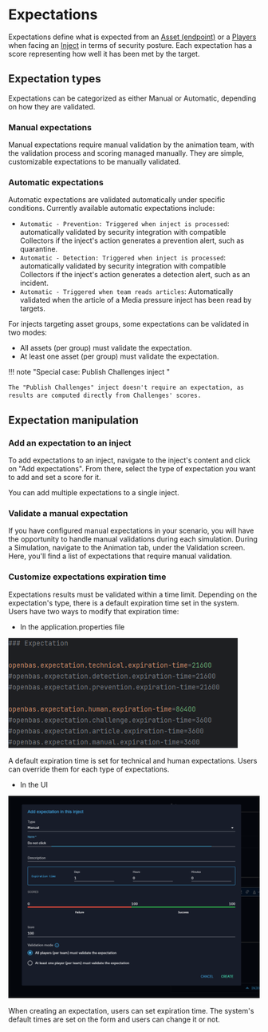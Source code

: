 # Expectations

Expectations define what is expected from an [Asset (endpoint)](assets.md) or a [Players](teams_and_players_and_organizations.md#players-section) when facing an [Inject](injects.md) in terms of security posture. Each expectation has a score representing how well it has been met by the target.


## Expectation types

Expectations can be categorized as either Manual or Automatic, depending on how they are validated.

### Manual expectations

Manual expectations require manual validation by the animation team, with the validation process and scoring managed manually. They are simple, customizable expectations to be manually validated.


### Automatic expectations

Automatic expectations are validated automatically under specific conditions. Currently available automatic expectations include:

- `Automatic - Prevention: Triggered when inject is processed`: automatically validated by security integration with compatible Collectors if the inject's action generates a prevention alert, such as quarantine.
- `Automatic - Detection: Triggered when inject is processed`: automatically validated by security integration with compatible Collectors if the inject's action generates a detection alert, such as an incident.
- `Automatic - Triggered when team reads articles`: Automatically validated when the article of a Media pressure inject has been read by targets.

For injects targeting asset groups, some expectations can be validated in two modes:

- All assets (per group) must validate the expectation.
- At least one asset (per group) must validate the expectation.

<!-- screenshot of an expectation form -->

!!! note "Special case: Publish Challenges inject "

    The "Publish Challenges" inject doesn't require an expectation, as results are computed directly from Challenges' scores.


## Expectation manipulation

### Add an expectation to an inject

To add expectations to an inject, navigate to the inject's content and click on "Add expectations". From there, select the type of expectation you want to add and set a score for it.

You can add multiple expectations to a single inject.

<!-- screenshot -->


### Validate a manual expectation

If you have configured manual expectations in your scenario, you will have the opportunity to handle manual validations during each simulation. During a Simulation, navigate to the Animation tab, under the Validation screen. Here, you'll find a list of expectations that require manual validation.

<!-- screenshot of the screen populated with manual validation to perform -->

### Customize expectations expiration time

Expectations results must be validated within a time limit. Depending on the expectation's type, there is a default expiration time set in the system. Users have two ways to modify that expiration time:

- In the application.properties file

![Customize expiration time in app.properties](assets/app_properties_customize_expiration_time.png)

A default expiration time is set for technical and human expectations. Users can override them for each type of expectations.

- In the UI

![Customize expiration time in UI](assets/expectation_customize_expiration_time.png)

When creating an expectation, users can set expiration time. The system's default times are set on the form and users can change it or not.
